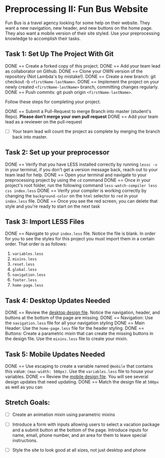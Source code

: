 # Preprocessing II: Fun Bus Website

Fun Bus is a travel agency looking for some help on their website.  They want a new navigation, new header, and new buttons on the home page. They also want a mobile version of their site styled.  Use your preprocessing knowledge to accomplish their tasks.

## Task 1: Set Up The Project With Git

DONE == Create a forked copy of this project.
DONE == Add your team lead as collaborator on Github.
DONE == Clone your OWN version of the repository (Not Lambda's by mistake!).
DONE == Create a new branch: git checkout -b `<firstName-lastName>`.
DONE == Implement the project on your newly created `<firstName-lastName>` branch, committing changes regularly.
DONE == Push commits: git push origin `<firstName-lastName>`.
 
Follow these steps for completing your project.

DONE == Submit a Pull-Request to merge <firstName-lastName> Branch into master (student's  Repo). **Please don't merge your own pull request**
DONE ==  Add your team lead as a reviewer on the pull-request
- [ ] Your team lead will count the project as complete by merging the branch back into master.

## Task 2: Set up your preprocessor
DONE == Verify that you have LESS installed correctly by running `lessc -v` in your terminal, if you don't get a version message back, reach out to your team lead for help.
DONE == Open your terminal and navigate to your preprocessing project by using the `cd` command
DONE == Once in your project's root folder, run the following command `less-watch-compiler less css index.less`
DONE == Verify your compiler is working correctly by changing the `background-color` on the `html` selector to `red` in your `index.less` file.
DONE == Once you see the red screen, you can delete that style and you're ready to start on the next task

## Task 3: Import LESS Files

DONE == Navigate to your `index.less` file. Notice the file is blank.  In order for you to see the styles for this project you must import them in a certain order.  That order is as follows:

1. `variables.less`
2. `mixins.less`
3. `reset.less`
4. `global.less`
5. `navigation.less`
6. `footer.less`
7. `home-page.less`


## Task 4: Desktop Updates Needed
DONE == Review the [desktop design file](design-files/fun-bus-desktop.png).  Notice the navigation, header, and buttons at the bottom of the page are missing.
DONE == Navigation: Use the `navigation.less` file for all your navigation styling
DONE == Main Header: Use the `home-page.less` file for the header styling.
DONE == Buttons: Create a parametric mixin that can create the missing buttons in the design file. Use the `mixins.less` file to create your mixin.


## Task 5: Mobile Updates Needed
DONE == Use escaping to create a variable named `@mobile` that contains this value: `(max-width: 500px)`.  Use the `variables.less` file to house your variables.
DONE == Review the [mobile design file](design-files/fun-bus-mobile.png). You will see several design updates that need updating. 
DONE == Match the design file at `500px` as well as you can 






## Stretch Goals: 
* [ ] Create an animation mixin using parametric mixins
* [ ] Introduce a form with inputs allowing users to select a vacation package and a submit button at the bottom of the page. Introduce inputs for name, email, phone number, and an area for them to leave special instructions. 
* [ ] Style the site to look good at all sizes, not just desktop and phone



